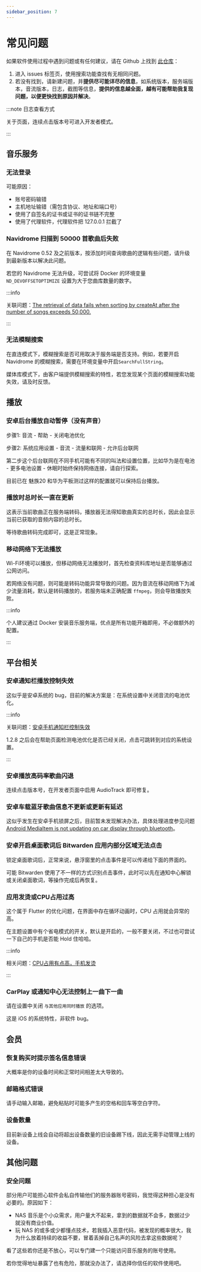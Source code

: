 ```yaml
---
sidebar_position: 7
---
```


# 常见问题

如果软件使用过程中遇到问题或有任何建议，请在 Github 上找到 [此仓库](https://github.com/gitbobobo/StreamMusic)：

1. 进入 issues 标签页，使用搜索功能查找有无相同问题。
2. 若没有找到，请新建问题，并**提供尽可能详尽的信息**，如系统版本，服务端版本，音流版本，日志，截图等信息，**提供的信息越全面，越有可能帮助我复现问题，以便更快找到原因并解决**。

:::note 日志查看方式

关于页面，连续点击版本号可进入开发者模式。

:::

## 音乐服务

### 无法登录

可能原因：

- 账号密码输错
- 主机地址输错（需包含协议、地址和端口号）
- 使用了自签名的证书或证书的证书链不完整
- 使用了代理软件，代理软件把 127.0.0.1 拦截了

### Navidrome 扫描到 50000 首歌曲后失败

在 Navidrome 0.52 及之前版本，按添加时间查询歌曲的逻辑有些问题，请升级到最新版本以解决此问题。

若您的 Navidrome 无法升级，可尝试将 Docker 的环境变量 `ND_DEVOFFSETOPTIMIZE` 设置为大于您曲库数量的数字。

:::info 

关联问题：[The retrieval of data fails when sorting by createAt after the number of songs exceeds 50,000.](https://github.com/navidrome/navidrome/issues/3006)

:::

### 无法模糊搜索

在直连模式下，模糊搜索是否可用取决于服务端是否支持。例如，若要开启 Navidrome 的模糊搜索，需要在环境变量中开启`SearchFullString`。

媒体库模式下，由客户端提供模糊搜索的特性，若您发现某个页面的模糊搜索功能失效，请及时反馈。

## 播放

### 安卓后台播放自动暂停（没有声音）

步骤1: 音流 - 帮助 - 关闭电池优化

步骤2: 系统应用设置 - 音流 - 流量和联网 - 允许后台联网

第二步这个后台联网在不同手机可能有不同的叫法和设置位置，比如华为是在电池 - 更多电池设置 - 休眠时始终保持网络连接，请自行探索。

目前已在 魅族20 和华为平板测过这样的配置就可以保持后台播放。

### 播放时总时长一直在更新

这表示当前歌曲正在服务端转码，播放器无法得知歌曲真实的总时长，因此会显示当前已获取的音频内容的总时长。

等待歌曲转码完成即可，这是正常现象。

### 移动网络下无法播放

Wi-Fi环境可以播放，但移动网络无法播放时，首先检查资料库地址是否能够通过公网访问。

若网络没有问题，则可能是转码功能异常导致的问题。因为音流在移动网络下为减少流量消耗，默认是转码播放的，若服务端未正确配置 `ffmpeg`，则会导致播放失败。

:::info

个人建议通过 Docker 安装音乐服务端，优点是所有功能开箱即用，不必做额外的配置。

:::

## 平台相关

### 安卓通知栏播放控制失效

这似乎是安卓系统的 bug，目前的解决方案是：在系统设置中关闭音流的电池优化。

:::info

关联问题：[安卓手机通知栏控制失效](https://github.com/gitbobobo/StreamMusic/issues/145)

1.2.8 之后会在帮助页面检测电池优化是否已经关闭，点击可跳转到对应的系统设置。

:::

### 安卓播放高码率歌曲闪退

连续点击版本号，在开发者页面中启用 AudioTrack 即可修复。

### 安卓车载蓝牙歌曲信息不更新或更新有延迟

这似乎发生在安卓手机锁屏之后，目前暂未发现解决办法，具体处理进度参见问题 [Android MediaItem is not updating on car display through bluetooth](https://github.com/ryanheise/audio_service/issues/908)。

### 安卓开启桌面歌词后 Bitwarden 应用内部分区域无法点击

锁定桌面歌词后，正常来说，悬浮窗里的点击事件是可以传递给下面的界面的。

可能 Bitwarden 使用了不一样的方式识别点击事件，此时可以先在通知中心解锁或关闭桌面歌词，等操作完成后再恢复。

### 应用发烫或CPU占用过高

这个属于 Flutter 的优化问题，在界面中存在循环动画时，CPU 占用就会异常的高。

在主题设置中有个省电模式的开关，默认是开启的，一般不要关闭，不过也可尝试一下自己的手机是否能 Hold 住哈哈。

:::info

相关问题：[CPU占用有点高，手机发烫](https://github.com/gitbobobo/StreamMusic/issues/60)

:::

### CarPlay 或通知中心无法控制上一曲下一曲

请在设置中关闭 `与其他应用同时播放` 的选项。

这是 iOS 的系统特性，非软件 bug。

## 会员

### 恢复购买时提示签名信息错误

大概率是你的设备时间和正常时间相差太大导致的。

### 邮箱格式错误

请手动输入邮箱，避免粘贴时可能多产生的空格和回车等空白字符。

### 设备数量

目前新设备上线会自动将超出设备数量的旧设备踢下线，因此无需手动管理上线的设备。

## 其他问题

### 安全问题

部分用户可能担心软件会私自传输他们的服务器账号密码，我觉得这种担心是没有必要的。原因如下：

- NAS 音乐是个小众需求，用户量大不起来，拿到的数据就不会多，数据过少就没有商业价值。
- 玩 NAS 的或多或少都懂点技术，若我插入恶意代码，被发现的概率很大，我为什么放着持续的收益不要，冒着丢掉自己名声的风险去拿这些数据呢？

看了这些若你还是不放心，可以专门建一个只能访问音乐服务的账号使用。

若你觉得地址暴露了也有危险，那就没办法了，请选择你信任的软件使用吧。
